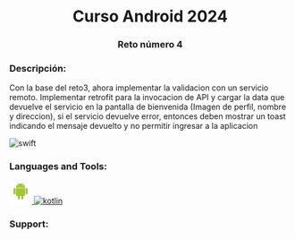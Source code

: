 <h1 align="center"> Curso Android 2024</h1>
<h3 align="center">Reto número 4</h3>

<h3 align="left">Descripción:</h3>
<p align="left">Con la base del reto3, ahora implementar la validacion con un servicio remoto. Implementar retrofit para la invocacion de API y cargar la data que devuelve el servicio en la pantalla de bienvenida (Imagen de perfil, nombre y direccion), si el servicio devuelve error, entonces deben mostrar un toast indicando el mensaje devuelto y no permitir ingresar a la aplicacion
</p>

<img src="https://firebasestorage.googleapis.com/v0/b/appdatabase-3ee89.appspot.com/o/fotos%2FMario.jpg?alt=media&token=24442d65-f9d1-4038-b468-5003586f54b4" alt="swift" width="90" height="200" aling="center"/>

<h3 align="left">Languages and Tools:</h3>
<p align="left"> <a href="https://developer.android.com" target="_blank" rel="noreferrer"> <img src="https://raw.githubusercontent.com/devicons/devicon/master/icons/android/android-original-wordmark.svg" alt="android" width="40" height="40"/> </a> <a href="https://kotlinlang.org" target="_blank" rel="noreferrer"> <img src="https://www.vectorlogo.zone/logos/kotlinlang/kotlinlang-icon.svg" alt="kotlin" width="40" height="40"/> </a> <a href="https://developer.apple.com/swift/" target="_blank" rel="noreferrer"> </a> </p>

<h3 align="left">Support:</h3>
